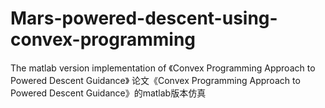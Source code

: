 # Mars-powered-descent-using-convex-programming
The matlab version implementation of 《Convex Programming Approach to Powered Descent Guidance》
论文《Convex Programming Approach to Powered Descent Guidance》的matlab版本仿真
